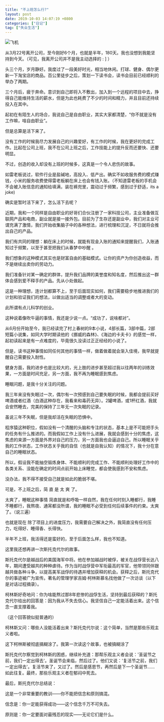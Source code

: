 ```yaml
---
title: "不上班怎么行?"
layout: post
date: 2019-10-03 14:07:19 +0800
categories: ["日记"]
tag: ["失业生活"]
---
```


![飞机](https://cdn.pixabay.com/photo/2023/10/14/23/27/airplane-8315886_1280.jpg)

从3月22号离开公司，至今刚好6个月，也就是半年，180天。我也没想到我能坚持到今天。（可见，我离开公司并不是我主动选择的 : ] ）

头三个月，岁月静好。我度过了一段美好时光，相当地休闲。打球、健身、偶尔更新一下淘宝店的商品。百公里徒步之后，策划一下读书会，读书会目前已经顺利的举办了两期。

三个月后，疲于奔命。意识到自己即将入不敷出，加入到一个远程的项目中去，挣得自己能维持生活的薪水，但是为此也耗费了不少的时间和精力，并且目前还持续投入在其中。

起初在有陌生人的场合，我说自己是自由职业，其实大家都清楚，“你不就是没有工作嘛，啥自由职业”。

但是总算是活下来了。

没有工作的时候我尽力发展自己的兴趣爱好，有工作的时候，我在更好的完成工作。比起在公司上班，我不在公司上班之后，工作技能上的提升反而还要快、还要明显。

不过，创造的收入却没有上班的时候多，这真是一个令人悲伤的故事。

如雷老板说过，软件行业是盐碱地，高投入、低产出。确实不如收服务费的模式赚钱，小米的服务收费使得雷老板躺在床上也会有钱入账。（不知道雷老板的手机会不会被入账信息的通知给填满，装在裤兜里，震动过于频繁，感到过于舒适，its a joke)

确实是暂时活下来了，怎么活下去呢？

近期，我和一个同样是自由职业的好哥们合伙注册了一家科技公司，主业准备做互联网产品和电商，副业就是接一接外包。目前为了生存还是副业中，我们对主业可谓充满了激情，我们开始收集脑子中的各种想法，进行梳理和沉淀，不日就将会推出自己的产品。

我们有共同的理想：躺在床上的时候，就能有现金入账的通知来提醒我们，入账通知过于频繁，以至于甚至把我们从春梦中吵醒 。

我们想象的这种模式其实也是财富自由的基础模式。让你的资产为你创造收益，而不是继续出卖你的劳动力。

我们准备针对某一确定的群体，提升我们品牌的美誉度和知名度，然后推出这一群体会感到爱不释手的产品。先从小处做起。

这是一种理想，连计划都算不上，至于后面现实如何，我们需要稳步地推进我们的计划和验证我们的想法，以做出适当的调整或者大的变动。

此所谓有点儿科学的创业。

这种说着像吹牛逼的事情，我还是少说一点。“成功了，说啥都对”。

从6月份开始至今，我已经读完了村上春树的9本小说，4部长篇，3部中篇，2部短篇小说集，如同大学时期读他的《挪威的森林》、《海边的卡夫卡》的感觉一样，起初读起来是有一点难度的，毕竟很久没读过正正经经的小说了。

但是，读书这种事情如同任何其他的事情一样，做着做着就会渐入佳境，我早就提醒自己需要投入耐性。

健身方面，我的进步也是比较大的，光上肢的进步甚至超过我以往两年的训练效果，一方面是时间充足，另一方面，我不再为睡眠感到焦虑。

睡眠问题，是我十分关注的问题。

我三年来没有失眠过一次，偶尔有一次预感到自己要失眠的时候，我都会提前买好啤酒或者红酒（白酒这种存在，我看来和毒药无异）。2罐啤酒，或1杯红酒，我就会安然睡去，完美的保持了三年无一次失眠的记录。

虽说三年不失眠，但是我却活在失眠的恐惧中。

程序猿这种职位，假如没有一个清醒的头脑和专注的状态，基本上是不可能把手头的任务有什么推进的。而我假如工作上没有什么进展，我就会感到十分的焦虑，这焦虑的来源一方面是外界对自己的压力，另一方面我也会逼迫自己。所以睡眠关乎我的工作状态，工作状态关乎我的自信（也就是自我认知）的情况下，我十分在意自己的睡眠状态。

所以，假设我不能抽空锻炼身体、不能顺利的完成工作、不能顺利处理好工作中的各类关系、没能在确定的时间点前开始上床睡觉，都会使我感到不安和焦虑。

没办法，我不得不接受自己就是如此的脆弱不堪。

可是，不上班之后，简 直 是 太 爽 了。

太爽了，睡眠这种事情 简直就是和呼吸一样自然，我在任何时刻入睡都行，我睡不睡都行，我熬夜、通宵都没所谓，我的睡眠不必受到任何后续事件的约束。太爽了。（说三遍）

也就是现在 除了项目上的进度压力，我需要自己解决之外，我简直没有任何压力，吃得好、睡得香、长得快。

半年不上班，我活得还是蛮好的，至于后面怎么样，我也不知道。

这里我还想再讲一次斯托克代尔的故事。

斯托克代尔是越战后的美国海军中将。他在参加越战时被俘，被关在战俘营长达八年，期间遭受越共的种种虐待。作为当时战俘营中军衔最高的军官，他带领同伴跟越共做各种斗争，以提高美军战俘的待遇并增加获释的机会。获释之后，斯托克代尔的事迹被广为宣传。著名的管理学家吉姆·柯林斯慕名找他做了一次访谈（以下是对话过程摘录）。

柯林斯好奇地问：你为啥能熬过那8年悲惨的战俘生活，坚持到最后获释的？斯托克代尔给出的回答是：因为我从不失去信心。我坚信自己一定能活着出来。这个信念一直支撑着我。

（这个回答貌似挺普通的）

柯林斯又问：哪些人没能活着出来？斯托克代尔说：这个简单，当然是那些乐观主义者啦。

这下柯林斯被彻底搞糊涂了。我第一次读这个故事，也被搞糊涂了

斯托克代尔察觉到柯林斯的困惑，继续补充道：那帮乐观主义者会说：'圣诞节之前，我们一定出得去'。圣诞节会来临，然后过了。他们又说：'复活节之前，我们一定出得去'。复活节来了，又过了。然后是感恩节，再然后是下一个圣诞节......如此往复。最终，那些乐观主义者在郁闷中死去。

最后，斯托克代尔总结说：

这是一个非常重要的教训——你不能把信念和原则搞混。

信念是：你一定能获得成功——这个信念千万不可失去。

原则是：你一定要面对最残忍的现实——无论它们是什么。
